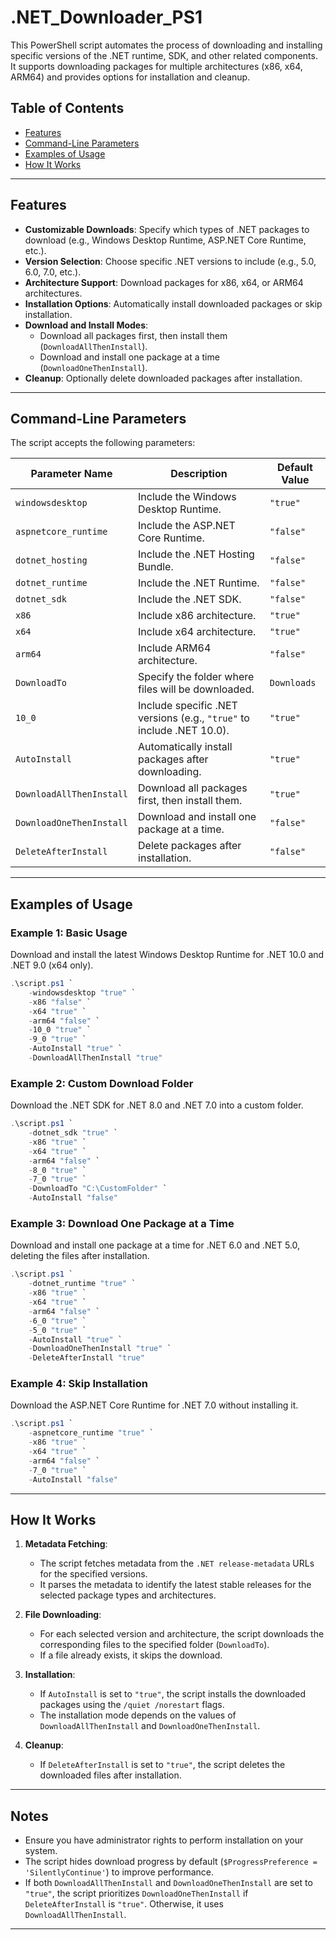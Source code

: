 
# .NET_Downloader_PS1

This PowerShell script automates the process of downloading and installing specific versions of the .NET runtime, SDK, and other related components. It supports downloading packages for multiple architectures (x86, x64, ARM64) and provides options for installation and cleanup.

## Table of Contents

- [Features](#features)
- [Command-Line Parameters](#command-line-parameters)
- [Examples of Usage](#examples-of-usage)
- [How It Works](#how-it-works)

---

## Features

- **Customizable Downloads**: Specify which types of .NET packages to download (e.g., Windows Desktop Runtime, ASP.NET Core Runtime, etc.).
- **Version Selection**: Choose specific .NET versions to include (e.g., 5.0, 6.0, 7.0, etc.).
- **Architecture Support**: Download packages for x86, x64, or ARM64 architectures.
- **Installation Options**: Automatically install downloaded packages or skip installation.
- **Download and Install Modes**:
  - Download all packages first, then install them (`DownloadAllThenInstall`).
  - Download and install one package at a time (`DownloadOneThenInstall`).
- **Cleanup**: Optionally delete downloaded packages after installation.

---

## Command-Line Parameters

The script accepts the following parameters:

| Parameter Name           | Description                                                                                     | Default Value |
|--------------------------|-------------------------------------------------------------------------------------------------|---------------|
| `windowsdesktop`         | Include the Windows Desktop Runtime.                                                            | `"true"`      |
| `aspnetcore_runtime`     | Include the ASP.NET Core Runtime.                                                               | `"false"`     |
| `dotnet_hosting`         | Include the .NET Hosting Bundle.                                                                | `"false"`     |
| `dotnet_runtime`         | Include the .NET Runtime.                                                                       | `"false"`     |
| `dotnet_sdk`             | Include the .NET SDK.                                                                           | `"false"`     |
| `x86`                    | Include x86 architecture.                                                                       | `"true"`      |
| `x64`                    | Include x64 architecture.                                                                       | `"true"`      |
| `arm64`                  | Include ARM64 architecture.                                                                     | `"false"`     |
| `DownloadTo`             | Specify the folder where files will be downloaded.                                              | `Downloads`   |
| `10_0`                   | Include specific .NET versions (e.g., `"true"` to include .NET 10.0).                           | `"true"`      |
| `AutoInstall`            | Automatically install packages after downloading.                                               | `"true"`      |
| `DownloadAllThenInstall` | Download all packages first, then install them.                                                 | `"true"`      |
| `DownloadOneThenInstall` | Download and install one package at a time.                                                     | `"false"`     |
| `DeleteAfterInstall`     | Delete packages after installation.                                                             | `"false"`     |

---

## Examples of Usage

### Example 1: Basic Usage
Download and install the latest Windows Desktop Runtime for .NET 10.0 and .NET 9.0 (x64 only).

```powershell
.\script.ps1 `
    -windowsdesktop "true" `
    -x86 "false" `
    -x64 "true" `
    -arm64 "false" `
    -10_0 "true" `
    -9_0 "true" `
    -AutoInstall "true" `
    -DownloadAllThenInstall "true"
```

### Example 2: Custom Download Folder
Download the .NET SDK for .NET 8.0 and .NET 7.0 into a custom folder.

```powershell
.\script.ps1 `
    -dotnet_sdk "true" `
    -x86 "true" `
    -x64 "true" `
    -arm64 "false" `
    -8_0 "true" `
    -7_0 "true" `
    -DownloadTo "C:\CustomFolder" `
    -AutoInstall "false"
```

### Example 3: Download One Package at a Time
Download and install one package at a time for .NET 6.0 and .NET 5.0, deleting the files after installation.

```powershell
.\script.ps1 `
    -dotnet_runtime "true" `
    -x86 "true" `
    -x64 "true" `
    -arm64 "false" `
    -6_0 "true" `
    -5_0 "true" `
    -AutoInstall "true" `
    -DownloadOneThenInstall "true" `
    -DeleteAfterInstall "true"
```

### Example 4: Skip Installation
Download the ASP.NET Core Runtime for .NET 7.0 without installing it.

```powershell
.\script.ps1 `
    -aspnetcore_runtime "true" `
    -x86 "true" `
    -x64 "true" `
    -arm64 "false" `
    -7_0 "true" `
    -AutoInstall "false"
```

---

## How It Works

1. **Metadata Fetching**:
   - The script fetches metadata from the `.NET release-metadata` URLs for the specified versions.
   - It parses the metadata to identify the latest stable releases for the selected package types and architectures.

2. **File Downloading**:
   - For each selected version and architecture, the script downloads the corresponding files to the specified folder (`DownloadTo`).
   - If a file already exists, it skips the download.

3. **Installation**:
   - If `AutoInstall` is set to `"true"`, the script installs the downloaded packages using the `/quiet /norestart` flags.
   - The installation mode depends on the values of `DownloadAllThenInstall` and `DownloadOneThenInstall`.

4. **Cleanup**:
   - If `DeleteAfterInstall` is set to `"true"`, the script deletes the downloaded files after installation.

---

## Notes

- Ensure you have administrator rights to perform installation on your system.
- The script hides download progress by default (`$ProgressPreference = 'SilentlyContinue'`) to improve performance.
- If both `DownloadAllThenInstall` and `DownloadOneThenInstall` are set to `"true"`, the script prioritizes `DownloadOneThenInstall` if `DeleteAfterInstall` is `"true"`. Otherwise, it uses `DownloadAllThenInstall`.

---
